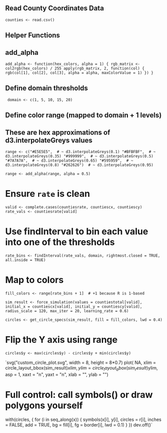 ## Read County Coordinates Data
`counties <- read.csv()`


## Helper Functions

## add_alpha
`add_alpha <- function(hex_colors, alpha = 1) {
  rgb_matrix <- col2rgb(hex_colors) / 255
  apply(rgb_matrix, 2, function(col) {
    rgb(col[1], col[2], col[3], alpha = alpha, maxColorValue = 1)
  })
}`


## Define domain thresholds
`
domain <- c(1, 5, 10, 15, 20)`

## Define color range (mapped to domain + 1 levels)

## These are hex approximations of d3.interpolateGreys values

`range <- c("#E5E5E5",  # ~ d3.interpolateGreys(0.1)
           "#BFBFBF",  # ~ d3.interpolateGreys(0.35)
           "#999999",  # ~ d3.interpolateGreys(0.5)
           "#7A7A7A",  # ~ d3.interpolateGreys(0.65)
           "#595959",  # ~ d3.interpolateGreys(0.8)
           "#262626")  # ~ d3.interpolateGreys(0.95)`

`range <- add_alpha(range, alpha = 0.5)`



# Ensure `rate` is clean
`valid <- complete.cases(countiesrate, countiescx, countiescy)
rate_vals <- countiesrate[valid]`

# Use findInterval to bin each value into one of the thresholds
`rate_bins <- findInterval(rate_vals, domain, rightmost.closed = TRUE, all.inside = TRUE)`

# Map to colors
`fill_colors <- range[rate_bins + 1]  # +1 because R is 1-based`


`sim_result <- force_simulation(values = countiestotal[valid],
                               initial_x = countiescx[valid],
                               initial_y = countiescy[valid],
                               radius_scale = 120,
                               max_iter = 20,
                               learning_rate = 0.6)`



`circles <- get_circle_specs(sim_result, fill = fill_colors, lwd = 0.4)`

# Flip the Y axis using range
`circles$y <- max(circles$y) - circles$y + min(circles$y)`


`svg("custom_circle_plot.svg", width = 8, height = 8*0.7)
plot(
     NA, 
     xlim = circle_layout_bbox(sim_result)$xlim,
     ylim = circle_layout_bbox(sim_result)$ylim,
     asp = 1, xaxt = "n", yaxt = "n", xlab = "", ylab = "")
# Full control: call symbols() or draw polygons yourself
with(circles, {
  for (i in seq_along(x)) {
    symbols(x[i], y[i], circles = r[i], inches = FALSE, add = TRUE,
            bg = fill[i], 
            fg = border[i], 
            lwd = 0.1)
  }
})
dev.off()`